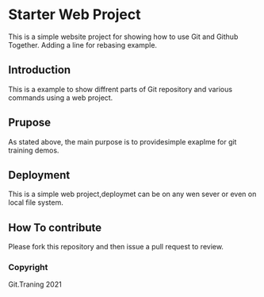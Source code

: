 # Starter Web Project

This is a simple website project for showing how to use Git and Github Together.
Adding a line for rebasing example.

## Introduction

This is a example to show diffrent parts of Git repository and various commands using a web project.

## Prupose

As stated above, the main purpose is to providesimple exaplme for git training demos.

## Deployment

This is a simple web project,deploymet can be on any wen sever or even on local file system.

## How To contribute

Please fork this repository and then issue a pull request to review.

### Copyright
Git.Traning 2021